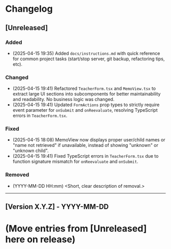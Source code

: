 <!--
Last updated: 2025-04-15 20:26 EDT
NOTE: Update this timestamp whenever the document is updated.
-->

# Changelog

## [Unreleased]

### Added
- (2025-04-15 19:35) Added `docs/instructions.md` with quick reference for common project tasks (start/stop server, git backup, refactoring tips, etc).

### Changed
- (2025-04-15 19:41) Refactored `TeacherForm.tsx` and `MemoView.tsx` to extract large UI sections into subcomponents for better maintainability and readability. No business logic was changed.
- (2025-04-15 19:41) Updated `FormActions` prop types to strictly require event parameter for `onSubmit` and `onReevaluate`, resolving TypeScript errors in `TeacherForm.tsx`.

### Fixed
- (2025-04-15 18:08) MemoView now displays proper user/child names or "name not retrieved" if unavailable, instead of showing "unknown" or "unknown child".
- (2025-04-15 19:41) Fixed TypeScript errors in `TeacherForm.tsx` due to function signature mismatch for `onReevaluate` and `onSubmit`.

### Removed
- (YYYY-MM-DD HH:mm) <Short, clear description of removal.>

---

## [Version X.Y.Z] - YYYY-MM-DD

# (Move entries from [Unreleased] here on release)
